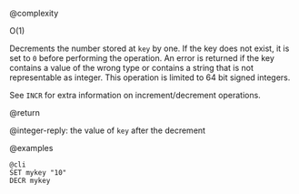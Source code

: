 @complexity

O(1)


Decrements the number stored at `key` by one.
If the key does not exist, it is set to `0` before performing the operation. An
error is returned if the key contains a value of the wrong type or contains a
string that is not representable as integer. This operation is limited to 64
bit signed integers.

See `INCR` for extra information on increment/decrement operations.

@return

@integer-reply: the value of `key` after the decrement

@examples

    @cli
    SET mykey "10"
    DECR mykey

